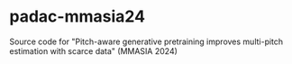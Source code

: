 # padac-mmasia24
Source code for "Pitch-aware generative pretraining improves multi-pitch estimation with scarce data" (MMASIA 2024)

